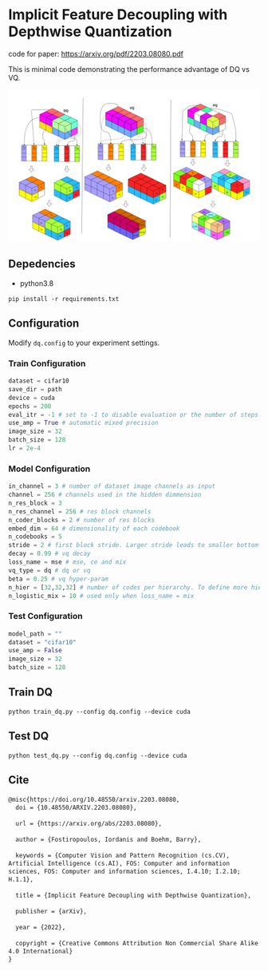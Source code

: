 # Implicit Feature Decoupling with Depthwise Quantization

code for paper: https://arxiv.org/pdf/2203.08080.pdf

This is minimal code demonstrating the performance advantage of DQ vs VQ.

![Model](/images/model.png)

## Depedencies

* python3.8

```
pip install -r requirements.txt
```
## Configuration

Modify `dq.config` to your experiment settings.
### Train Configuration
```python
dataset = cifar10
save_dir = path
device = cuda
epochs = 200
eval_itr = -1 # set to -1 to disable evaluation or the number of steps within an epoch i.e. 2 would be evaluating every 2 epochs and .5 would be evaluating 2 times per epoch
use_amp = True # automatic mixed precision
image_size = 32
batch_size = 128
lr = 2e-4
```

### Model Configuration
```python
in_channel = 3 # number of dataset image channels as input
channel = 256 # channels used in the hidden dimmension
n_res_block = 3
n_res_channel = 256 # res block channels
n_coder_blocks = 2 # number of res blocks
embed_dim = 64 # dimensionality of each codebook
n_codebooks = 5
stride = 2 # first block stride. Larger stride leads to smaller bottom-level codes
decay = 0.99 # vq decay
loss_name = mse # mse, ce and mix
vq_type = dq # dq or vq
beta = 0.25 # vq hyper-param
n_hier = [32,32,32] # number of codes per hierarchy. To define more hierarchies simply append to the list
n_logistic_mix = 10 # used only when loss_name = mix
```
### Test Configuration
```python
model_path = ""
dataset = "cifar10"
use_amp = False
image_size = 32
batch_size = 128
```
## Train DQ

```
python train_dq.py --config dq.config --device cuda
```


## Test DQ

```
python test_dq.py --config dq.config --device cuda
```

## Cite

```
@misc{https://doi.org/10.48550/arxiv.2203.08080,
  doi = {10.48550/ARXIV.2203.08080},

  url = {https://arxiv.org/abs/2203.08080},

  author = {Fostiropoulos, Iordanis and Boehm, Barry},

  keywords = {Computer Vision and Pattern Recognition (cs.CV), Artificial Intelligence (cs.AI), FOS: Computer and information sciences, FOS: Computer and information sciences, I.4.10; I.2.10; H.1.1},

  title = {Implicit Feature Decoupling with Depthwise Quantization},

  publisher = {arXiv},

  year = {2022},

  copyright = {Creative Commons Attribution Non Commercial Share Alike 4.0 International}
}
```

